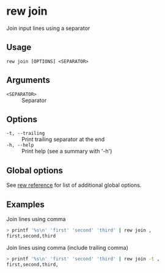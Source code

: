 # rew join

Join input lines using a separator

## Usage

```
rew join [OPTIONS] <SEPARATOR>
```

## Arguments

<dl>
<dt><code>&lt;SEPARATOR&gt;</code></dt>
<dd>
Separator
</dd>
</dl>

## Options

<dl>

<dt><code>-t, --trailing</code></dt>
<dd>
Print trailing separator at the end
</dd>

<dt><code>-h, --help</code></dt>
<dd>
Print help (see a summary with '-h')
</dd>
</dl>

## Global options

See [rew reference](rew.md#global-options) for list of additional global options.

## Examples

Join lines using comma

```sh
> printf '%s\n' 'first' 'second' 'third' | rew join ,
first,second,third
```

Join lines using comma (include trailing comma)

```sh
> printf '%s\n' 'first' 'second' 'third' | rew join -t ,
first,second,third,
```
